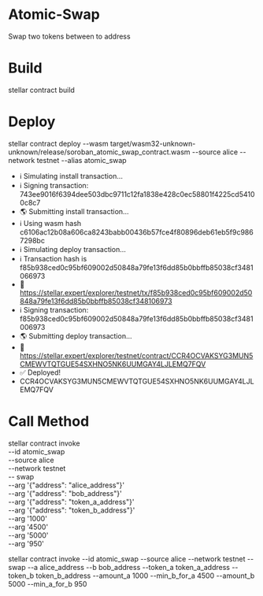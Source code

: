 # Atomic-Swap

Swap two tokens between to address

# Build

stellar contract build 

# Deploy

 stellar contract deploy --wasm target/wasm32-unknown-unknown/release/soroban_atomic_swap_contract.wasm --source alice --network testnet --alias atomic_swap   

- ℹ️  Simulating install transaction…
- ℹ️  Signing transaction: 743ee9016f6394dee503dbc9711c12fa1838e428c0ec58801f4225cd54100c8c7
- 🌎 Submitting install transaction…
- ℹ️  Using wasm hash c6106ac12b08a606ca8243babb00436b57fce4f80896deb61eb5f9c9867298bc
- ℹ️  Simulating deploy transaction…
- ℹ️  Transaction hash is f85b938ced0c95bf609002d50848a79fe13f6dd85b0bbffb85038cf3481066973
- 🔗 https://stellar.expert/explorer/testnet/tx/f85b938ced0c95bf609002d50848a79fe13f6dd85b0bbffb85038cf348106973
- ℹ️  Signing transaction: f85b938ced0c95bf609002d50848a79fe13f6dd85b0bbffb85038cf3481006973
- 🌎 Submitting deploy transaction…
- 🔗 https://stellar.expert/explorer/testnet/contract/CCR4OCVAKSYG3MUN5CMEWVTQTGUE54SXHNO5NK6UUMGAY4LJLEMQ7FQV
- ✅ Deployed!
- CCR4OCVAKSYG3MUN5CMEWVTQTGUE54SXHNO5NK6UUMGAY4LJLEMQ7FQV


# Call Method

stellar contract invoke \
  --id atomic_swap \
  --source alice \
  --network testnet \
  -- swap \
  --arg '{"address": "alice_address"}' \
  --arg '{"address": "bob_address"}' \
  --arg '{"address": "token_a_address"}' \
  --arg '{"address": "token_b_address"}' \
  --arg '1000' \
  --arg '4500' \
  --arg '5000' \
  --arg '950'


  stellar contract invoke --id atomic_swap --source alice --network testnet -- swap --a alice_address --b bob_address --token_a token_a_address --token_b token_b_address --amount_a 1000 --min_b_for_a 4500 --amount_b 5000 --min_a_for_b 950
